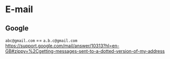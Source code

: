 # E-mail

## Google
`abc@gmail.com` == `a.b.c@gmail.com`
https://support.google.com/mail/answer/10313?hl=en-GB#zippy=%2Cgetting-messages-sent-to-a-dotted-version-of-my-address
